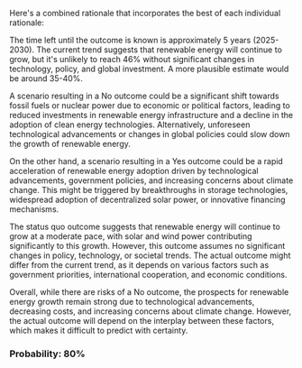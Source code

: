 Here's a combined rationale that incorporates the best of each individual rationale:

The time left until the outcome is known is approximately 5 years (2025-2030). The current trend suggests that renewable energy will continue to grow, but it's unlikely to reach 46% without significant changes in technology, policy, and global investment. A more plausible estimate would be around 35-40%.

A scenario resulting in a No outcome could be a significant shift towards fossil fuels or nuclear power due to economic or political factors, leading to reduced investments in renewable energy infrastructure and a decline in the adoption of clean energy technologies. Alternatively, unforeseen technological advancements or changes in global policies could slow down the growth of renewable energy.

On the other hand, a scenario resulting in a Yes outcome could be a rapid acceleration of renewable energy adoption driven by technological advancements, government policies, and increasing concerns about climate change. This might be triggered by breakthroughs in storage technologies, widespread adoption of decentralized solar power, or innovative financing mechanisms.

The status quo outcome suggests that renewable energy will continue to grow at a moderate pace, with solar and wind power contributing significantly to this growth. However, this outcome assumes no significant changes in policy, technology, or societal trends. The actual outcome might differ from the current trend, as it depends on various factors such as government priorities, international cooperation, and economic conditions.

Overall, while there are risks of a No outcome, the prospects for renewable energy growth remain strong due to technological advancements, decreasing costs, and increasing concerns about climate change. However, the actual outcome will depend on the interplay between these factors, which makes it difficult to predict with certainty.

### Probability: 80%